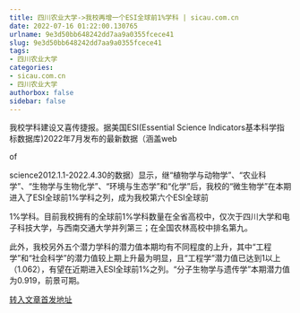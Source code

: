 ```yaml
---
title: 四川农业大学->我校再增一个ESI全球前1%学科 | sicau.com.cn
date: 2022-07-16 01:22:00.130765
urlname: 9e3d50bb648242dd7aa9a0355fcece41
slug: 9e3d50bb648242dd7aa9a0355fcece41
tags: 
- 四川农业大学
categories:
- sicau.com.cn
- 四川农业大学
authorbox: false
sidebar: false
---
```

我校学科建设又喜传捷报。据美国ESI(Essential Science Indicators基本科学指标数据库)2022年7月发布的最新数据（涵盖web

of

science2012.1.1-2022.4.30的数据）显示，继“植物学与动物学”、“农业科学”、“生物学与生物化学”、“环境与生态学”和“化学”后，我校的“微生物学”在本期进入了ESI全球前1%学科之列，成为我校第六个ESI全球前
<!--more-->
1%学科。目前我校拥有的全球前1%学科数量在全省高校中，仅次于四川大学和电子科技大学，与西南交通大学并列第三；在全国农林高校中排名第九。

此外，我校另外五个潜力学科的潜力值本期均有不同程度的上升，其中“工程学”和“社会科学”的潜力值较上期上升最为明显，且“工程学”潜力值已达到1以上（1.062），有望在近期进入ESI全球前1%之列。“分子生物学与遗传学”本期潜力值为0.919，前景可期。



[转入文章首发地址](https://news.sicau.edu.cn/info/1135/68850.htm)